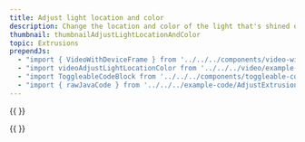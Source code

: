 ```yaml
---
title: Adjust light location and color
description: Change the location and color of the light that's shined on extrusions.
thumbnail: thumbnailAdjustLightLocationAndColor
topic: Extrusions
prependJs:
  - "import { VideoWithDeviceFrame } from '../../../components/video-with-device-frame'"
  - "import videoAdjustLightLocationColor from '../../../video/example-adjustlightlocationcolor.mp4'"
  - "import ToggleableCodeBlock from '../../../components/toggleable-code-block'"
  - "import { rawJavaCode } from '../../../example-code/AdjustExtrusionLightActivity.js'"
---
```


{{
  <VideoWithDeviceFrame
    videoFile={videoAdjustLightLocationColor}
    rotation="horizontal"
    device="pixel-2"
  />
}}

<!-- Any notes about this example would go here.  -->

{{
  <ToggleableCodeBlock
    java={rawJavaCode}
  />
}}
